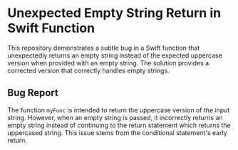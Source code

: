 # Unexpected Empty String Return in Swift Function

This repository demonstrates a subtle bug in a Swift function that unexpectedly returns an empty string instead of the expected uppercase version when provided with an empty string.  The solution provides a corrected version that correctly handles empty strings.

## Bug Report

The function `myFunc` is intended to return the uppercase version of the input string. However, when an empty string is passed, it incorrectly returns an empty string instead of continuing to the return statement which returns the uppercased string. This issue stems from the conditional statement's early return.
